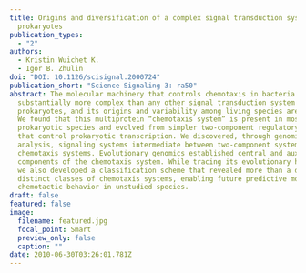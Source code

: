 ```yaml
---
title: Origins and diversification of a complex signal transduction system in
  prokaryotes
publication_types:
  - "2"
authors:
  - Kristin Wuichet K.
  - Igor B. Zhulin
doi: "DOI: 10.1126/scisignal.2000724"
publication_short: "Science Signaling 3: ra50"
abstract: The molecular machinery that controls chemotaxis in bacteria is
  substantially more complex than any other signal transduction system in
  prokaryotes, and its origins and variability among living species are unknown.
  We found that this multiprotein “chemotaxis system” is present in most
  prokaryotic species and evolved from simpler two-component regulatory systems
  that control prokaryotic transcription. We discovered, through genomic
  analysis, signaling systems intermediate between two-component systems and
  chemotaxis systems. Evolutionary genomics established central and auxiliary
  components of the chemotaxis system. While tracing its evolutionary history,
  we also developed a classification scheme that revealed more than a dozen
  distinct classes of chemotaxis systems, enabling future predictive modeling of
  chemotactic behavior in unstudied species.
draft: false
featured: false
image:
  filename: featured.jpg
  focal_point: Smart
  preview_only: false
  caption: ""
date: 2010-06-30T03:26:01.781Z
---
```

